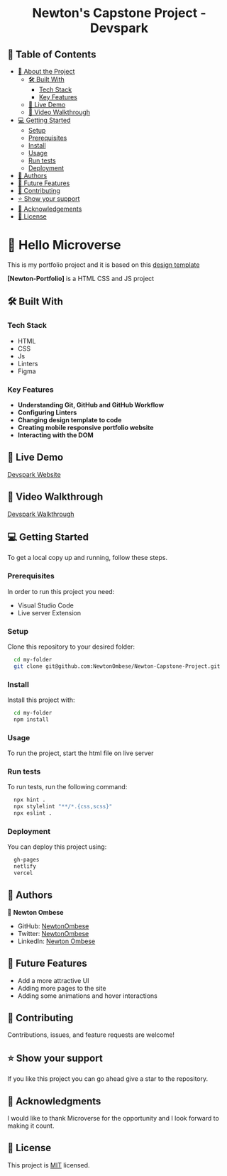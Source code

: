 <a name="readme-top"></a>

<div align="center">

  # Newton's Capstone Project - Devspark

</div>

## 📗 Table of Contents

- [📖 About the Project](#about-project)
  - [🛠 Built With](#built-with)
    - [Tech Stack](#tech-stack)
    - [Key Features](#key-features)
  - [🚀 Live Demo](#live-demo)
  - [🎥 Video Walkthrough](#video-walkthrough)
- [💻 Getting Started](#getting-started)
  - [Setup](#setup)
  - [Prerequisites](#prerequisites)
  - [Install](#install)
  - [Usage](#usage)
  - [Run tests](#run-tests)
  - [Deployment](#deployment)
- [👥 Authors](#authors)
- [🔭 Future Features](#future-features)
- [🤝 Contributing](#contributing)
- [⭐️ Show your support](#support)
- [🙏 Acknowledgements](#acknowledgements)
- [📝 License](#license)

# 📖 Hello Microverse <a name="about-project"></a>

This is my portfolio project and it is based on this [design template](https://www.behance.net/gallery/29845175/CC-Global-Summit-2015)

**[Newton-Portfolio]** is a HTML CSS and JS project

## 🛠 Built With <a name="built-with"></a>

### Tech Stack <a name="tech-stack"></a>

- HTML
- CSS
- Js
- Linters
- Figma

### Key Features <a name="key-features"></a>
- **Understanding Git, GitHub and GitHub Workflow**
- **Configuring Linters**
- **Changing design template to code**
- **Creating mobile responsive portfolio website**
- **Interacting with the DOM**

## 🚀 Live Demo <a name="live-demo"></a>
[Devspark Website](https://newtonombese.github.io/Newton-Capstone-Project/)


## 🎥 Video Walkthrough <a name="video-walkthrough"></a>
[Devspark Walkthrough](https://www.loom.com/share/9d1410d0e79443ad9db59f1d688ea7e5?sid=955e9c15-ec79-4dd6-9406-9ea5f7960230)

## 💻 Getting Started <a name="getting-started"></a>

To get a local copy up and running, follow these steps.

### Prerequisites

In order to run this project you need:

- Visual Studio Code
- Live server Extension

### Setup

Clone this repository to your desired folder:

```sh
  cd my-folder
  git clone git@github.com:NewtonOmbese/Newton-Capstone-Project.git
```

### Install

Install this project with:

```sh
  cd my-folder
  npm install
```

### Usage

To run the project, start the html file on live server

### Run tests

To run tests, run the following command:
```sh
  npx hint .
  npx stylelint "**/*.{css,scss}"
  npx eslint .
```

### Deployment

You can deploy this project using:

```sh
  gh-pages
  netlify
  vercel
```

## 👥 Authors <a name="authors"></a>

👤 **Newton Ombese**

- GitHub: [NewtonOmbese](https://github.com/NewtonOmbese)
- Twitter: [NewtonOmbese](https://twitter.com/NewtonOmbese)
- LinkedIn: [Newton Ombese](https://www.linkedin.com/in/newton-ombese-570862210/)


## 🔭 Future Features <a name="future-features"></a>

- Add a more attractive UI
- Adding more pages to the site
- Adding some animations and hover interactions

## 🤝 Contributing <a name="contributing"></a>

Contributions, issues, and feature requests are welcome!

## ⭐️ Show your support <a name="support"></a>

If you like this project you can go ahead give a star to the repository.


## 🙏 Acknowledgments <a name="acknowledgements"></a>

I would like to thank Microverse for the opportunity and I look forward to making it count.

## 📝 License <a name="license"></a>

This project is [MIT](./MIT.md) licensed.
